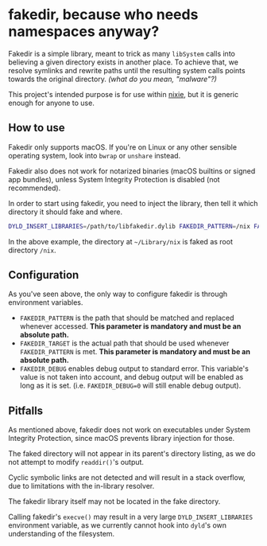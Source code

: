# fakedir, because who needs namespaces anyway?

Fakedir is a simple library, meant to trick as many `libSystem` calls into believing a given directory exists in another place. To achieve that, we resolve symlinks and rewrite paths until the resulting system calls points towards the original directory. _(what do you mean, "malware"?)_

This project's intended purpose is for use within [nixie](https://github.com/nixie-dev/nixie), but it is generic enough for anyone to use.

## How to use

Fakedir only supports macOS. If you're on Linux or any other sensible operating system, look into `bwrap` or `unshare` instead.

Fakedir also does not work for notarized binaries (macOS builtins or signed app bundles), unless System Integrity Protection is disabled (not recommended).

In order to start using fakedir, you need to inject the library, then tell it which directory it should fake and where.

```sh
DYLD_INSERT_LIBRARIES=/path/to/libfakedir.dylib FAKEDIR_PATTERN=/nix FAKEDIR_TARGET=$HOME/Library/nix ./myprogram
```

In the above example, the directory at `~/Library/nix` is faked as root directory `/nix`.

## Configuration

As you've seen above, the only way to configure fakedir is through environment variables.

- `FAKEDIR_PATTERN` is the path that should be matched and replaced whenever accessed. **This parameter is mandatory and must be an absolute path.**
- `FAKEDIR_TARGET` is the actual path that should be used whenever `FAKEDIR_PATTERN` is met. **This parameter is mandatory and must be an absolute path.**
- `FAKEDIR_DEBUG` enables debug output to standard error. This variable's value is not taken into account, and debug output will be enabled as long as it is set. (i.e. `FAKEDIR_DEBUG=0` will still enable debug output).

## Pitfalls

As mentioned above, fakedir does not work on executables under System Integrity Protection, since macOS prevents library injection for those.

The faked directory will not appear in its parent's directory listing, as we do not attempt to modify `readdir()`'s output.

Cyclic symbolic links are not detected and will result in a stack overflow, due to limitations with the in-library resolver.

The fakedir library itself may not be located in the fake directory.

Calling fakedir's `execve()` may result in a very large `DYLD_INSERT_LIBRARIES` environment variable, as we currently cannot hook into `dyld`'s own understanding of the filesystem.
